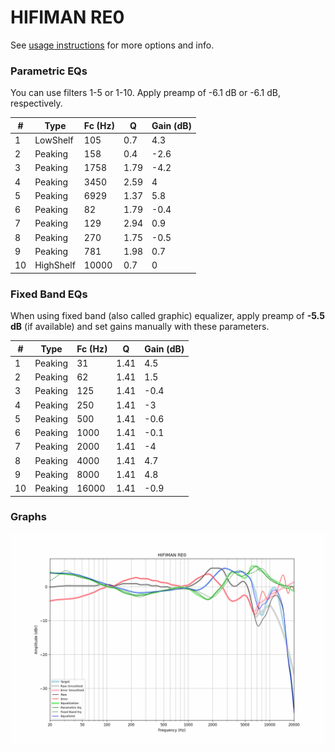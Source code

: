 # HIFIMAN RE0
See [usage instructions](https://github.com/jaakkopasanen/AutoEq#usage) for more options and info.

### Parametric EQs
You can use filters 1-5 or 1-10. Apply preamp of -6.1 dB or -6.1 dB, respectively.

|   # | Type      |   Fc (Hz) |    Q |   Gain (dB) |
|-----|-----------|-----------|------|-------------|
|   1 | LowShelf  |       105 | 0.7  |         4.3 |
|   2 | Peaking   |       158 | 0.4  |        -2.6 |
|   3 | Peaking   |      1758 | 1.79 |        -4.2 |
|   4 | Peaking   |      3450 | 2.59 |         4   |
|   5 | Peaking   |      6929 | 1.37 |         5.8 |
|   6 | Peaking   |        82 | 1.79 |        -0.4 |
|   7 | Peaking   |       129 | 2.94 |         0.9 |
|   8 | Peaking   |       270 | 1.75 |        -0.5 |
|   9 | Peaking   |       781 | 1.98 |         0.7 |
|  10 | HighShelf |     10000 | 0.7  |         0   |

### Fixed Band EQs
When using fixed band (also called graphic) equalizer, apply preamp of **-5.5 dB** (if available) and set gains manually with these parameters.

|   # | Type    |   Fc (Hz) |    Q |   Gain (dB) |
|-----|---------|-----------|------|-------------|
|   1 | Peaking |        31 | 1.41 |         4.5 |
|   2 | Peaking |        62 | 1.41 |         1.5 |
|   3 | Peaking |       125 | 1.41 |        -0.4 |
|   4 | Peaking |       250 | 1.41 |        -3   |
|   5 | Peaking |       500 | 1.41 |        -0.6 |
|   6 | Peaking |      1000 | 1.41 |        -0.1 |
|   7 | Peaking |      2000 | 1.41 |        -4   |
|   8 | Peaking |      4000 | 1.41 |         4.7 |
|   9 | Peaking |      8000 | 1.41 |         4.8 |
|  10 | Peaking |     16000 | 1.41 |        -0.9 |

### Graphs
![](./HIFIMAN%20RE0.png)
